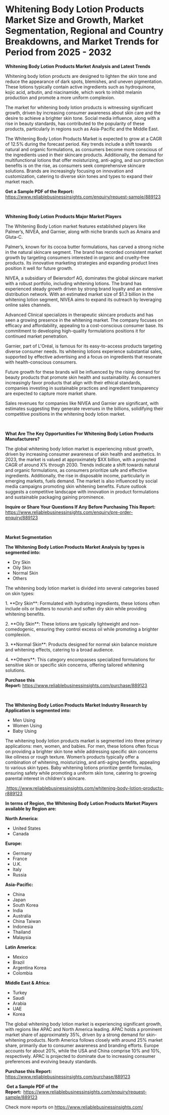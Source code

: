 <p><h1>Whitening Body Lotion Products Market Size and Growth, Market Segmentation, Regional and Country Breakdowns, and Market Trends for Period from 2025 -  2032</h1></p><p><strong>Whitening Body Lotion Products Market Analysis and Latest Trends</strong></p>
<p><p>Whitening body lotion products are designed to lighten the skin tone and reduce the appearance of dark spots, blemishes, and uneven pigmentation. These lotions typically contain active ingredients such as hydroquinone, kojic acid, arbutin, and niacinamide, which work to inhibit melanin production and promote a more uniform complexion.</p><p>The market for whitening body lotion products is witnessing significant growth, driven by increasing consumer awareness about skin care and the desire to achieve a brighter skin tone. Social media influence, along with a rise in beauty standards, has contributed to the popularity of these products, particularly in regions such as Asia-Pacific and the Middle East.</p><p>The Whitening Body Lotion Products Market is expected to grow at a CAGR of 12.5% during the forecast period. Key trends include a shift towards natural and organic formulations, as consumers become more conscious of the ingredients used in their skincare products. Additionally, the demand for multifunctional lotions that offer moisturizing, anti-aging, and sun protection benefits is on the rise, as consumers seek comprehensive skincare solutions. Brands are increasingly focusing on innovation and customization, catering to diverse skin tones and types to expand their market reach.</p></p>
<p><strong>Get a Sample PDF of the Report:&nbsp;</strong> <a href="https://www.reliablebusinessinsights.com/enquiry/request-sample/889123?utm_campaign=3350&utm_medium=2&utm_source=Github&utm_content=ia&utm_term=04042025&utm_id=whitening-body-lotion-products">https://www.reliablebusinessinsights.com/enquiry/request-sample/889123</a></p>
<p>&nbsp;</p>
<p><strong>Whitening Body Lotion Products Major Market Players</strong></p>
<p><p>The Whitening Body Lotion market features established players like Palmer’s, NIVEA, and Garnier, along with niche brands such as Amaira and Gluta-C. </p><p>Palmer’s, known for its cocoa butter formulations, has carved a strong niche in the natural skincare segment. The brand has recorded consistent market growth by targeting consumers interested in organic and cruelty-free products. Its innovative marketing strategies and expanding product lines position it well for future growth.</p><p>NIVEA, a subsidiary of Beiersdorf AG, dominates the global skincare market with a robust portfolio, including whitening lotions. The brand has experienced steady growth driven by strong brand loyalty and an extensive distribution network. With an estimated market size of $1.3 billion in the whitening lotion segment, NIVEA aims to expand its outreach by leveraging online sales channels.</p><p>Advanced Clinical specializes in therapeutic skincare products and has seen a growing presence in the whitening market. The company focuses on efficacy and affordability, appealing to a cost-conscious consumer base. Its commitment to developing high-quality formulations positions it for continued market penetration.</p><p>Garnier, part of L'Oréal, is famous for its easy-to-access products targeting diverse consumer needs. Its whitening lotions experience substantial sales, supported by effective advertising and a focus on ingredients that resonate with health-conscious consumers.</p><p>Future growth for these brands will be influenced by the rising demand for beauty products that promote skin health and sustainability. As consumers increasingly favor products that align with their ethical standards, companies investing in sustainable practices and ingredient transparency are expected to capture more market share.</p><p>Sales revenues for companies like NIVEA and Garnier are significant, with estimates suggesting they generate revenues in the billions, solidifying their competitive positions in the whitening body lotion market.</p></p>
<p>&nbsp;</p>
<p><strong>What Are The Key Opportunities For Whitening Body Lotion Products Manufacturers?</strong></p>
<p><p>The global whitening body lotion market is experiencing robust growth, driven by increasing consumer awareness of skin health and aesthetics. In 2023, the market is valued at approximately $XX billion, with a projected CAGR of around X% through 2030. Trends indicate a shift towards natural and organic formulations, as consumers prioritize safe and effective ingredients. Additionally, the rise in disposable income, particularly in emerging markets, fuels demand. The market is also influenced by social media campaigns promoting skin whitening benefits. Future outlook suggests a competitive landscape with innovation in product formulations and sustainable packaging gaining prominence.</p></p>
<p><strong>Inquire or Share Your Questions If Any Before Purchasing This Report:</strong> <a href="https://www.reliablebusinessinsights.com/enquiry/pre-order-enquiry/889123?utm_campaign=3350&utm_medium=2&utm_source=Github&utm_content=ia&utm_term=04042025&utm_id=whitening-body-lotion-products">https://www.reliablebusinessinsights.com/enquiry/pre-order-enquiry/889123</a></p>
<p>&nbsp;</p>
<p><strong>Market Segmentation</strong></p>
<p><strong>The Whitening Body Lotion Products Market Analysis by types is segmented into:</strong></p>
<p><ul><li>Dry Skin</li><li>Oily Skin</li><li>Normal Skin</li><li>Others</li></ul></p>
<p><p>The whitening body lotion market is divided into several categories based on skin types: </p><p>1. **Dry Skin**: Formulated with hydrating ingredients, these lotions often include oils or butters to nourish and soften dry skin while providing whitening benefits.</p><p>2. **Oily Skin**: These lotions are typically lightweight and non-comedogenic, ensuring they control excess oil while promoting a brighter complexion.</p><p>3. **Normal Skin**: Products designed for normal skin balance moisture and whitening effects, catering to a broad audience.</p><p>4. **Others**: This category encompasses specialized formulations for sensitive skin or specific skin concerns, offering tailored whitening solutions.</p></p>
<p><strong>Purchase this Report:&nbsp;</strong><a href="https://www.reliablebusinessinsights.com/purchase/889123?utm_campaign=3350&utm_medium=2&utm_source=Github&utm_content=ia&utm_term=04042025&utm_id=whitening-body-lotion-products">https://www.reliablebusinessinsights.com/purchase/889123</a></p>
<p>&nbsp;</p>
<p><strong>The Whitening Body Lotion Products Market Industry Research by Application is segmented into:</strong></p>
<p><ul><li>Men Using</li><li>Women Using</li><li>Baby Using</li></ul></p>
<p><p>The whitening body lotion products market is segmented into three primary applications: men, women, and babies. For men, these lotions often focus on providing a brighter skin tone while addressing specific skin concerns like oiliness or rough texture. Women’s products typically offer a combination of whitening, moisturizing, and anti-aging benefits, appealing to various skin types. Baby whitening lotions prioritize gentle formulas, ensuring safety while promoting a uniform skin tone, catering to growing parental interest in children's skincare.</p></p>
<p><a href="https://www.reliablebusinessinsights.com/whitening-body-lotion-products-r889123?utm_campaign=3350&utm_medium=2&utm_source=Github&utm_content=ia&utm_term=04042025&utm_id=whitening-body-lotion-products">&nbsp;https://www.reliablebusinessinsights.com/whitening-body-lotion-products-r889123</a></p>
<p><strong>In terms of Region, the Whitening Body Lotion Products Market Players available by Region are:</strong></p>
<p>
    <p> <strong> North America: </strong>
        <ul>
            <li>United States</li>
            <li>Canada</li>
        </ul>
        </p> 
    <p> <strong> Europe: </strong>
        <ul>
            <li>Germany</li>
            <li>France</li>
            <li>U.K.</li>
            <li>Italy</li>
            <li>Russia</li>
        </ul>
        </p> 
    <p> <strong> Asia-Pacific: </strong>
        <ul>
            <li>China</li>
            <li>Japan</li>
            <li>South Korea</li>
            <li>India</li>
            <li>Australia</li>
            <li>China Taiwan</li>
            <li>Indonesia</li>
            <li>Thailand</li>
            <li>Malaysia</li>
        </ul>
        </p> 
    <p> <strong> Latin America: </strong>
        <ul>
            <li>Mexico</li>
            <li>Brazil</li>
            <li>Argentina Korea</li>
            <li>Colombia</li>
        </ul>
        </p> 
    <p> <strong> Middle East & Africa: </strong>
        <ul>
            <li>Turkey</li>
            <li>Saudi</li>
            <li>Arabia</li>
            <li>UAE</li>
            <li>Korea</li>
        </ul>
    </p>
    </p>
<p><p>The global whitening body lotion market is experiencing significant growth, with regions like APAC and North America leading. APAC holds a prominent market share of approximately 35%, driven by a strong demand for skin-whitening products. North America follows closely with around 25% market share, primarily due to consumer awareness and branding efforts. Europe accounts for about 20%, while the USA and China comprise 10% and 10%, respectively. APAC is projected to dominate due to increasing consumer preferences and evolving beauty standards.</p></p>
<p><strong>Purchase this Report: </strong><a href="https://www.reliablebusinessinsights.com/purchase/889123?utm_campaign=3350&utm_medium=2&utm_source=Github&utm_content=ia&utm_term=04042025&utm_id=whitening-body-lotion-products">https://www.reliablebusinessinsights.com/purchase/889123</a></p>
<p>&nbsp;<strong>Get a Sample PDF of the Report:&nbsp;&nbsp;</strong><a href="https://www.reliablebusinessinsights.com/enquiry/request-sample/889123?utm_campaign=3350&utm_medium=2&utm_source=Github&utm_content=ia&utm_term=04042025&utm_id=whitening-body-lotion-products">https://www.reliablebusinessinsights.com/enquiry/request-sample/889123</a></p>
<p><strong></strong></p>
<p>Check more reports on <a href="https://www.reliablebusinessinsights.com/?utm_campaign=3350&utm_medium=2&utm_source=Github&utm_content=ia&utm_term=04042025&utm_id=whitening-body-lotion-products">https://www.reliablebusinessinsights.com/</a></p>